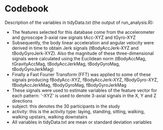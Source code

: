 # Codebook

Description of the variables in tidyData.txt (the output of run_analysis.R):

* The features selected for this database come from the accelerometer and gyroscope 3-axial raw signals tAcc-XYZ and tGyro-XYZ
* Subsequently, the body linear acceleration and angular velocity were derived in time to obtain Jerk signals (tBodyAccJerk-XYZ and tBodyGyroJerk-XYZ). Also the magnitude of these three-dimensional signals were calculated using the Euclidean norm (tBodyAccMag, tGravityAccMag, tBodyAccJerkMag, tBodyGyroMag, tBodyGyroJerkMag)
* Finally a Fast Fourier Transform (FFT) was applied to some of these signals producing fBodyAcc-XYZ, fBodyAccJerk-XYZ, fBodyGyro-XYZ, fBodyAccJerkMag, fBodyGyroMag, fBodyGyroJerkMag
* These signals were used to estimate variables of the feature vector for each pattern: '-XYZ' is used to denote 3-axial signals in the X, Y and Z directions
* subject: this denotes the 30 participants in the study 
* activity: this is the activity type: laying, standing, sitting, walking, walking upstairs, walking downstairs
* All variables in tidyData.txt are mean or standard deviation variables
